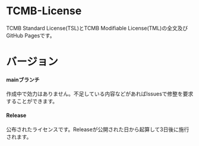 # TCMB-License
TCMB Standard License(TSL)とTCMB Modifiable License(TML)の全文及びGitHub Pagesです。
# バージョン
#### mainブランチ
作成中で効力はありません。不足している内容などがあればIssuesで修整を要求することができます。
#### Release
公布されたライセンスです。Releaseが公開された日から起算して3日後に施行されます。
